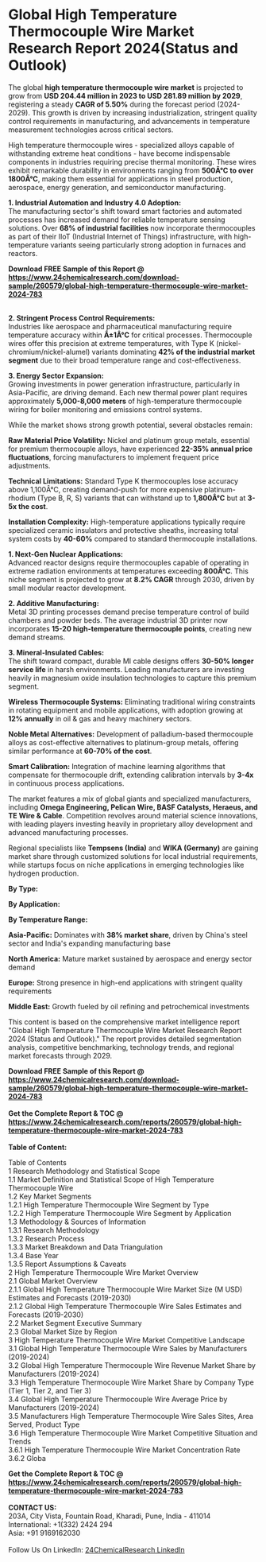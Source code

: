 <h1>Global High Temperature Thermocouple Wire Market Research Report 2024(Status and Outlook)</h1><p>The global <strong>high temperature thermocouple wire market</strong> is projected to grow from <strong>USD 204.44 million in 2023 to USD 281.89 million by 2029</strong>, registering a steady <strong>CAGR of 5.50%</strong> during the forecast period (2024-2029). This growth is driven by increasing industrialization, stringent quality control requirements in manufacturing, and advancements in temperature measurement technologies across critical sectors.</p><p>High temperature thermocouple wires - specialized alloys capable of withstanding extreme heat conditions - have become indispensable components in industries requiring precise thermal monitoring. These wires exhibit remarkable durability in environments ranging from <strong>500Â°C to over 1800Â°C</strong>, making them essential for applications in steel production, aerospace, energy generation, and semiconductor manufacturing.</p><p><strong>1. Industrial Automation and Industry 4.0 Adoption:</strong><br>
The manufacturing sector's shift toward smart factories and automated processes has increased demand for reliable temperature sensing solutions. Over <strong>68% of industrial facilities</strong> now incorporate thermocouples as part of their IIoT (Industrial Internet of Things) infrastructure, with high-temperature variants seeing particularly strong adoption in furnaces and reactors.</p><div><b>Download FREE Sample of this Report @ 
            <a href="https://www.24chemicalresearch.com/download-sample/260579/global-high-temperature-thermocouple-wire-market-2024-783">
            https://www.24chemicalresearch.com/download-sample/260579/global-high-temperature-thermocouple-wire-market-2024-783</a></b></div><br><p><strong>2. Stringent Process Control Requirements:</strong><br>
Industries like aerospace and pharmaceutical manufacturing require temperature accuracy within <strong>Â±1Â°C</strong> for critical processes. Thermocouple wires offer this precision at extreme temperatures, with Type K (nickel-chromium/nickel-alumel) variants dominating <strong>42% of the industrial market segment</strong> due to their broad temperature range and cost-effectiveness.</p><p><strong>3. Energy Sector Expansion:</strong><br>
Growing investments in power generation infrastructure, particularly in Asia-Pacific, are driving demand. Each new thermal power plant requires approximately <strong>5,000-8,000 meters</strong> of high-temperature thermocouple wiring for boiler monitoring and emissions control systems.</p><p>While the market shows strong growth potential, several obstacles remain:</p><p><strong>Raw Material Price Volatility:</strong> Nickel and platinum group metals, essential for premium thermocouple alloys, have experienced <strong>22-35% annual price fluctuations</strong>, forcing manufacturers to implement frequent price adjustments.</p><p><strong>Technical Limitations:</strong> Standard Type K thermocouples lose accuracy above 1,100Â°C, creating demand-push for more expensive platinum-rhodium (Type B, R, S) variants that can withstand up to <strong>1,800Â°C</strong> but at <strong>3-5x the cost</strong>.</p><p><strong>Installation Complexity:</strong> High-temperature applications typically require specialized ceramic insulators and protective sheaths, increasing total system costs by <strong>40-60%</strong> compared to standard thermocouple installations.</p><p><strong>1. Next-Gen Nuclear Applications:</strong><br>
Advanced reactor designs require thermocouples capable of operating in extreme radiation environments at temperatures exceeding <strong>800Â°C</strong>. This niche segment is projected to grow at <strong>8.2% CAGR</strong> through 2030, driven by small modular reactor development.</p><p><strong>2. Additive Manufacturing:</strong><br>
Metal 3D printing processes demand precise temperature control of build chambers and powder beds. The average industrial 3D printer now incorporates <strong>15-20 high-temperature thermocouple points</strong>, creating new demand streams.</p><p><strong>3. Mineral-Insulated Cables:</strong><br>
The shift toward compact, durable MI cable designs offers <strong>30-50% longer service life</strong> in harsh environments. Leading manufacturers are investing heavily in magnesium oxide insulation technologies to capture this premium segment.</p><p><strong>Wireless Thermocouple Systems:</strong> Eliminating traditional wiring constraints in rotating equipment and mobile applications, with adoption growing at <strong>12% annually</strong> in oil &amp; gas and heavy machinery sectors.</p><p><strong>Noble Metal Alternatives:</strong> Development of palladium-based thermocouple alloys as cost-effective alternatives to platinum-group metals, offering similar performance at <strong>60-70% of the cost</strong>.</p><p><strong>Smart Calibration:</strong> Integration of machine learning algorithms that compensate for thermocouple drift, extending calibration intervals by <strong>3-4x</strong> in continuous process applications.</p><p>The market features a mix of global giants and specialized manufacturers, including <strong>Omega Engineering, Pelican Wire, BASF Catalysts, Heraeus, and TE Wire &amp; Cable</strong>. Competition revolves around material science innovations, with leading players investing heavily in proprietary alloy development and advanced manufacturing processes.</p><p>Regional specialists like <strong>Tempsens (India)</strong> and <strong>WIKA (Germany)</strong> are gaining market share through customized solutions for local industrial requirements, while startups focus on niche applications in emerging technologies like hydrogen production.</p><p><strong>By Type:</strong></p><p><strong>By Application:</strong></p><p><strong>By Temperature Range:</strong></p><p><strong>Asia-Pacific:</strong> Dominates with <strong>38% market share</strong>, driven by China's steel sector and India's expanding manufacturing base</p><p><strong>North America:</strong> Mature market sustained by aerospace and energy sector demand</p><p><strong>Europe:</strong> Strong presence in high-end applications with stringent quality requirements</p><p><strong>Middle East:</strong> Growth fueled by oil refining and petrochemical investments</p><p>This content is based on the comprehensive market intelligence report "Global High Temperature Thermocouple Wire Market Research Report 2024 (Status and Outlook)." The report provides detailed segmentation analysis, competitive benchmarking, technology trends, and regional market forecasts through 2029.</p><div><b>Download FREE Sample of this Report @ 
            <a href="https://www.24chemicalresearch.com/download-sample/260579/global-high-temperature-thermocouple-wire-market-2024-783">
            https://www.24chemicalresearch.com/download-sample/260579/global-high-temperature-thermocouple-wire-market-2024-783</a></b></div><br><div><b>Get the Complete Report & TOC @ 
            <a href="https://www.24chemicalresearch.com/reports/260579/global-high-temperature-thermocouple-wire-market-2024-783">
            https://www.24chemicalresearch.com/reports/260579/global-high-temperature-thermocouple-wire-market-2024-783</a></b></div><br>
            <b>Table of Content:</b><p>Table of Contents<br />
1 Research Methodology and Statistical Scope<br />
1.1 Market Definition and Statistical Scope of High Temperature Thermocouple Wire<br />
1.2 Key Market Segments<br />
1.2.1 High Temperature Thermocouple Wire Segment by Type<br />
1.2.2 High Temperature Thermocouple Wire Segment by Application<br />
1.3 Methodology & Sources of Information<br />
1.3.1 Research Methodology<br />
1.3.2 Research Process<br />
1.3.3 Market Breakdown and Data Triangulation<br />
1.3.4 Base Year<br />
1.3.5 Report Assumptions & Caveats<br />
2 High Temperature Thermocouple Wire Market Overview<br />
2.1 Global Market Overview<br />
2.1.1 Global High Temperature Thermocouple Wire Market Size (M USD) Estimates and Forecasts (2019-2030)<br />
2.1.2 Global High Temperature Thermocouple Wire Sales Estimates and Forecasts (2019-2030)<br />
2.2 Market Segment Executive Summary<br />
2.3 Global Market Size by Region<br />
3 High Temperature Thermocouple Wire Market Competitive Landscape<br />
3.1 Global High Temperature Thermocouple Wire Sales by Manufacturers (2019-2024)<br />
3.2 Global High Temperature Thermocouple Wire Revenue Market Share by Manufacturers (2019-2024)<br />
3.3 High Temperature Thermocouple Wire Market Share by Company Type (Tier 1, Tier 2, and Tier 3)<br />
3.4 Global High Temperature Thermocouple Wire Average Price by Manufacturers (2019-2024)<br />
3.5 Manufacturers High Temperature Thermocouple Wire Sales Sites, Area Served, Product Type<br />
3.6 High Temperature Thermocouple Wire Market Competitive Situation and Trends<br />
3.6.1 High Temperature Thermocouple Wire Market Concentration Rate<br />
3.6.2 Globa</p><div><b>Get the Complete Report & TOC @ 
            <a href="https://www.24chemicalresearch.com/reports/260579/global-high-temperature-thermocouple-wire-market-2024-783">
            https://www.24chemicalresearch.com/reports/260579/global-high-temperature-thermocouple-wire-market-2024-783</a></b></div><br><b>CONTACT US:</b><br>
            203A, City Vista, Fountain Road, Kharadi, Pune, India - 411014<br>
            International: +1(332) 2424 294<br>
            Asia: +91 9169162030 <br><br>
            Follow Us On LinkedIn: <a href="https://www.linkedin.com/company/24chemicalresearch/">24ChemicalResearch LinkedIn</a>